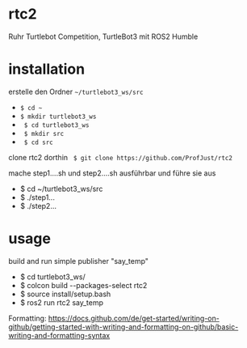 # rtc2
Ruhr Turtlebot Competition, TurtleBot3 mit ROS2 Humble

# installation
erstelle den Ordner `~/turtlebot3_ws/src`
* ` $ cd ~ ` 
* ` $ mkdir turtlebot3_ws `
* ` $ cd turtlebot3_ws`
* ` $ mkdir src`
* ` $ cd src`

clone rtc2 dorthin
  ` $ git clone https://github.com/ProfJust/rtc2`
  

mache step1....sh und step2....sh ausführbar
und führe sie aus

* $ cd ~/turtlebot3_ws/src
* $ ./step1...
* $ ./step2... 

# usage
build and run simple publisher "say_temp"

- $ cd turtlebot3_ws/
- $ colcon build --packages-select rtc2
- $ source install/setup.bash 
- $ ros2 run rtc2 say_temp 


Formatting: https://docs.github.com/de/get-started/writing-on-github/getting-started-with-writing-and-formatting-on-github/basic-writing-and-formatting-syntax